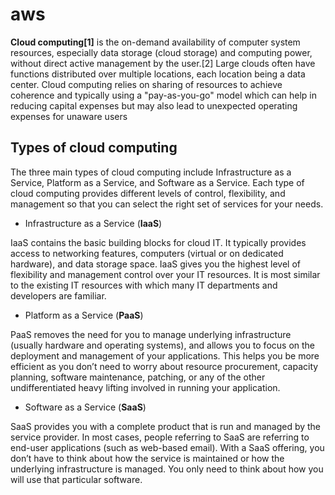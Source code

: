 # <b>aws</b><br>
<b>Cloud computing[1]</b> is the on-demand availability of computer system resources, especially data storage (cloud storage) and computing power, without direct active management by the user.[2] Large clouds often have functions distributed over multiple locations, each location being a data center. Cloud computing relies on sharing of resources to achieve coherence and typically using a "pay-as-you-go" model which can help in reducing capital expenses but may also lead to unexpected operating expenses for unaware users<br>

## Types of cloud computing
The three main types of cloud computing include Infrastructure as a Service, Platform as a Service, and Software as a Service. Each type of cloud computing provides different levels of control, flexibility, and management so that you can select the right set of services for your needs.<br> 

- Infrastructure as a Service (<b>IaaS</b>)

IaaS contains the basic building blocks for cloud IT. It typically provides access to networking features, computers (virtual or on dedicated hardware), and data storage space. IaaS gives you the highest level of flexibility and management control over your IT resources. It is most similar to the existing IT resources with which many IT departments and developers are familiar.<br>
 
- Platform as a Service (<b>PaaS</b>)

PaaS removes the need for you to manage underlying infrastructure (usually hardware and operating systems), and allows you to focus on the deployment and management of your applications. This helps you be more efficient as you don’t need to worry about resource procurement, capacity planning, software maintenance, patching, or any of the other undifferentiated heavy lifting involved in running your application.<br>

- Software as a Service (<b>SaaS</b>)

SaaS provides you with a complete product that is run and managed by the service provider. In most cases, people referring to SaaS are referring to end-user applications (such as web-based email). With a SaaS offering, you don’t have to think about how the service is maintained or how the underlying infrastructure is managed. You only need to think about how you will use that particular software. 


